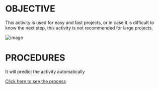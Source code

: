 # OBJECTIVE 

This activity is used for easy and fast projects, or in case it is difficult to know the next step, this activity is not recommended for large projects.

![image](https://github.com/user-attachments/assets/9d821abf-fbd6-4712-81a8-75813b5d685d)


# PROCEDURES
It will predict the activity automatically

[Click here to see the process](https://drive.google.com/file/d/1XIvEzBBre4b6dAwOX945koFfBBk1neYI/view?usp=drive_link)
